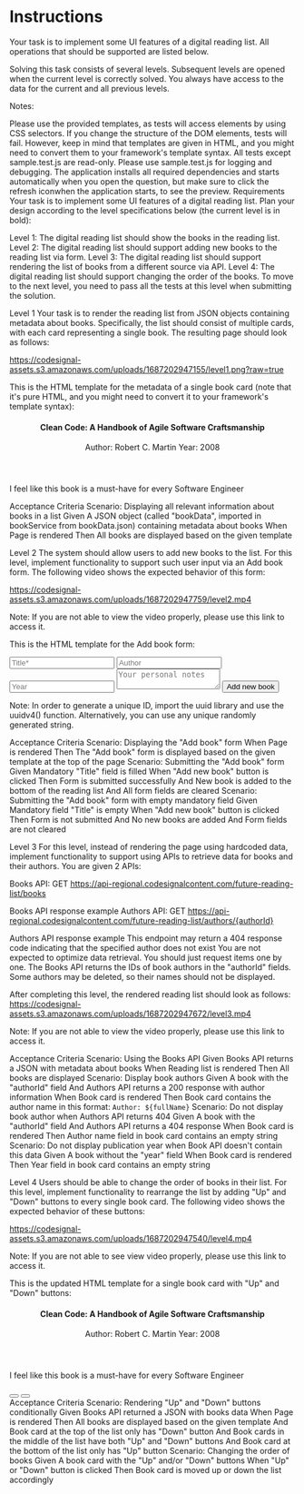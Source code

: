 # Instructions

Your task is to implement some UI features of a digital reading list. All operations that should be supported are listed below.

Solving this task consists of several levels. Subsequent levels are opened when the current level is correctly solved. You always have access to the data for the current and all previous levels.

Notes:

Please use the provided templates, as tests will access elements by using CSS selectors. If you change the structure of the DOM elements, tests will fail.
However, keep in mind that templates are given in HTML, and you might need to convert them to your framework's template syntax.
All tests except sample.test.js are read-only. Please use sample.test.js for logging and debugging.
The application installs all required dependencies and starts automatically when you open the question, but make sure to click the refresh iconwhen the application starts, to see the preview.
Requirements
Your task is to implement some UI features of a digital reading list. Plan your design according to the level specifications below (the current level is in bold):

Level 1: The digital reading list should show the books in the reading list.
Level 2: The digital reading list should support adding new books to the reading list via form.
Level 3: The digital reading list should support rendering the list of books from a different source via API.
Level 4: The digital reading list should support changing the order of the books.
To move to the next level, you need to pass all the tests at this level when submitting the solution.

Level 1
Your task is to render the reading list from JSON objects containing metadata about books. Specifically, the list should consist of multiple cards, with each card representing a single book. The resulting page should look as follows:

<https://codesignal-assets.s3.amazonaws.com/uploads/1687202947155/level1.png?raw=true>

This is the HTML template for the metadata of a single book card (note that it's pure HTML, and you might need to convert it to your framework's template syntax):

<article class="book">
  <header>
    <h4 class="book__title">Clean Code: A Handbook of Agile Software Craftsmanship</h4>
    <span class="book__author">Author: Robert C. Martin</span>
    <span class="book__year">Year: 2008</span>
  </header>
  <p class="book__notes">I feel like this book is a must-have for every Software Engineer</p>
</article>
Acceptance Criteria
Scenario: Displaying all relevant information about books in a list
  Given A JSON object (called "bookData", imported in bookService from bookData.json) containing metadata about books
   When Page is rendered
   Then All books are displayed based on the given template

Level 2
The system should allow users to add new books to the list. For this level, implement functionality to support such user input via an Add book form. The following video shows the expected behavior of this form:

<https://codesignal-assets.s3.amazonaws.com/uploads/1687202947759/level2.mp4>

Note: If you are not able to view the video properly, please use this link to access it.

This is the HTML template for the Add book form:

<form class="add-book-form">
  <input name="title" placeholder="Title*" />
  <input name="author" placeholder="Author" />
  <input name="year" type="number" placeholder="Year" />
  <textarea name="personalNotes" placeholder="Your personal notes"></textarea>
  <input type="submit" value="Add new book" />
</form>
Note: In order to generate a unique ID, import the uuid library and use the uuidv4() function. Alternatively, you can use any unique randomly generated string.

Acceptance Criteria
Scenario: Displaying the "Add book" form
   When Page is rendered
   Then The "Add book" form is displayed based on the given template at the top of the page
Scenario: Submitting the "Add book" form
  Given Mandatory "Title" field is filled
   When "Add new book" button is clicked
   Then Form is submitted successfully
    And New book is added to the bottom of the reading list
    And All form fields are cleared
Scenario: Submitting the "Add book" form with empty mandatory field
  Given Mandatory field "Title" is empty
   When "Add new book" button is clicked
   Then Form is not submitted
    And No new books are added
    And Form fields are not cleared

Level 3
For this level, instead of rendering the page using hardcoded data, implement functionality to support using APIs to retrieve data for books and their authors. You are given 2 APIs:

Books API: GET <https://api-regional.codesignalcontent.com/future-reading-list/books>

Books API response example
Authors API: GET <https://api-regional.codesignalcontent.com/future-reading-list/authors/{authorId}>

Authors API response example
This endpoint may return a 404 response code indicating that the specified author does not exist
You are not expected to optimize data retrieval. You should just request items one by one.
The Books API returns the IDs of book authors in the "authorId" fields. Some authors may be deleted, so their names should not be displayed.

After completing this level, the rendered reading list should look as follows:
<https://codesignal-assets.s3.amazonaws.com/uploads/1687202947672/level3.mp4>

Note: If you are not able to view the video properly, please use this link to access it.

Acceptance Criteria
Scenario: Using the Books API
  Given Books API returns a JSON with metadata about books
   When Reading list is rendered
   Then All books are displayed
Scenario: Display book authors
  Given A book with the "authorId" field
    And Authors API returns a 200 response with author information
   When Book card is rendered
   Then Book card contains the author name in this format: `Author: ${fullName}`
Scenario: Do not display book author when Authors API returns 404
  Given A book with the "authorId" field
    And Authors API returns a 404 response
   When Book card is rendered
   Then Author name field in book card contains an empty string
Scenario: Do not display publication year when Book API doesn't contain this data
  Given A book without the "year" field
   When Book card is rendered
   Then Year field in book card contains an empty string

Level 4
Users should be able to change the order of books in their list. For this level, implement functionality to rearrange the list by adding "Up" and "Down" buttons to every single book card. The following video shows the expected behavior of these buttons:

<https://codesignal-assets.s3.amazonaws.com/uploads/1687202947540/level4.mp4>

Note: If you are not able to see view video properly, please use this link to access it.

This is the updated HTML template for a single book card with "Up" and "Down" buttons:

<article class="book">
  <header>
    <h4 class="book__title">Clean Code: A Handbook of Agile Software Craftsmanship</h4>
    <span class="book__author">Author: Robert C. Martin</span>
    <span class="book__year">Year: 2008</span>
  </header>
  <p class="book__notes">I feel like this book is a must-have for every Software Engineer</p>
  <div class="book__buttons">
    <button aria-label="button up" class="book__button book__button--up" type="button"></button>
    <button aria-label="button down" class="book__button book__button--down" type="button"></button>
  </div>
</article>
Acceptance Criteria
Scenario: Rendering "Up" and "Down" buttons conditionally
  Given Books API returned a JSON with books data
   When Page is rendered
   Then All books are displayed based on the given template
    And Book card at the top of the list only has "Down" button
    And Book cards in the middle of the list have both "Up" and "Down" buttons
    And Book card at the bottom of the list only has "Up" button
Scenario: Changing the order of books
  Given A book card with the "Up" and/or "Down" buttons
   When "Up" or "Down" button is clicked
   Then Book card is moved up or down the list accordingly
